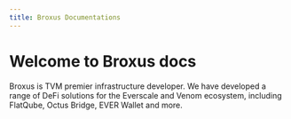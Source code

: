 ```yaml
---
title: Broxus Documentations
---
```


# Welcome to Broxus docs

Broxus is TVM premier infrastructure developer. We have developed a range of DeFi solutions for the Everscale and Venom ecosystem, including FlatQube, Octus Bridge, EVER Wallet and more.
<br><br>
<ProjectCard
  title="Everscale Inpage Provider →"
  description="This library seeks to be a powerful tool for building web3 applications that work with TVM-compatible blockchains. It helps you build  statically type checked contract interaction, pack/unpack complex cell data structures or write elegant transaction parsers using streams and a bunch of  combinators."
  link="https://docs.broxus.com/everscale-inpage-provider/"
/>
<br>
<ProjectCard
  title="OctusBridge Integration Guide →"
  description="Octus Bridge serves as a vital connection between EVM-compatible networks and the Everscale network. Its primary function is to facilitate the smooth transfer of tokens and data across supported networks."
  link="https://octus-bridge-integration-demo.vercel.app/"
/>
<br>
<ProjectCard
  title="Locklift →"
  description="Development environment for TVM-compatible blockchains. Node JS framework designed to facilitate the building, testing, running, and maintaining of smart contracts for TVM (Threaded Virtual Machine) blockchains like Everscale, Venom, Gosh and TON."
  link="https://locklift-docs.netlify.app/"
/>

<style>
  .VPSidebar,
  .curtain {
    background-color: var(--vp-sidebar-bg-color-1) !important;
  }
</style>
